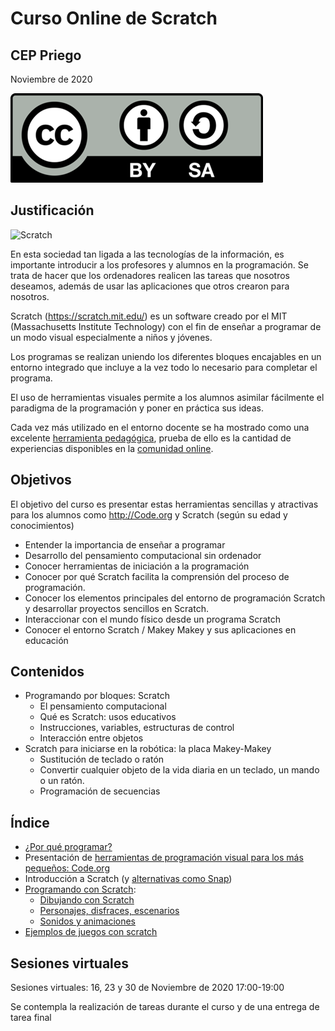 # Curso Online de Scratch

## CEP Priego

Noviembre de 2020

![Licencia CC](./images/Licencia_CC.png)



## Justificación

![Scratch](https://upload.wikimedia.org/wikipedia/commons/thumb/f/fb/Scratch_2.0_Screen_Hello_World.png/640px-Scratch_2.0_Screen_Hello_World.png)


En esta sociedad tan ligada a las tecnologías de la información, es importante introducir a los profesores y
alumnos en la programación. Se trata de hacer que los ordenadores realicen las tareas que nosotros deseamos,
además de usar las aplicaciones que otros crearon para nosotros.

Scratch (https://scratch.mit.edu/) es un software creado por el MIT (Massachusetts Institute Technology) con el fin de enseñar a programar de un modo visual especialmente a niños y jóvenes.

Los programas se realizan uniendo los diferentes bloques encajables en un entorno integrado que incluye a la vez todo lo necesario para completar el programa.


El uso de herramientas visuales permite a los alumnos asimilar fácilmente el paradigma de la programación y poner en práctica sus ideas.

Cada vez más utilizado en el entorno docente se ha mostrado como una excelente [herramienta pedagógica](./contexto.md), prueba de ello es la cantidad de experiencias disponibles en la [comunidad online](https://scratch.mit.edu/explore/projects/all).

## Objetivos

El objetivo del curso es presentar estas herramientas sencillas y atractivas para los alumnos como http://Code.org y Scratch  (según su edad y conocimientos)

* Entender la importancia de enseñar a programar
* Desarrollo del pensamiento computacional sin ordenador
* Conocer herramientas de iniciación a la programación
* Conocer por qué Scratch facilita la comprensión del proceso de programación.
* Conocer los elementos principales del entorno de programación Scratch y desarrollar proyectos
sencillos en Scratch.
* Interaccionar con el mundo físico desde un programa Scratch
* Conocer el entorno Scratch / Makey Makey y sus aplicaciones en educación


## Contenidos

* Programando por bloques: Scratch
    - El pensamiento computacional
    - Qué es Scratch: usos educativos
    - Instrucciones, variables, estructuras de control
    - Interacción entre objetos
* Scratch para iniciarse en la robótica: la placa Makey-Makey
    - Sustitución de teclado o ratón
    - Convertir cualquier objeto de la vida diaria en un teclado, un mando o un ratón.
    - Programación de secuencias

## Índice

* [¿Por qué programar?](./contexto.md)
* Presentación de [herramientas de programación visual para los más pequeños: Code.org](./Bloques.md)
* Introducción a Scratch (y [alternativas como Snap](./snap.md))
* [Programando con Scratch](./Scratch.md):
  * [Dibujando con Scratch](./Scratch.md#vamos-a-dibujar)
  * [Personajes, disfraces, escenarios](./Scratch.md#personaje)
  * [Sonidos y animaciones](./Scratch.md#sonido)
* [Ejemplos de juegos con scratch](./Ejemplos.md)

## Sesiones virtuales

Sesiones virtuales: 16, 23 y 30 de Noviembre de 2020 17:00-19:00

Se contempla la realización de tareas durante el curso y de una entrega de tarea final

